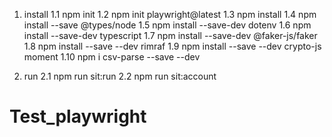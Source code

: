 
1. install
 1.1 npm init
 1.2 npm init playwright@latest
 1.3 npm install
 1.4 npm install --save @types/node
 1.5 npm install --save-dev dotenv
 1.6 npm install --save-dev typescript
 1.7 npm install --save-dev @faker-js/faker
 1.8 npm install --save --dev rimraf
 1.9 npm install --save --dev crypto-js moment
 1.10 npm i csv-parse --save --dev

2. run
 2.1 npm run sit:run
 2.2 npm run sit:account


# Test_playwright
